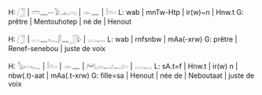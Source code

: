 H: 𓃂 | 𓏠𓈖𓍿𓅱𓊵𓏏𓊪 | 𓁹𓈖 | 𓎛𓏌𓏏
L: wab | mnTw-Htp | ir(w)~n | Hnw.t
G: prêtre | Mentouhotep | né de | Henout

H: 𓃂 | 𓂋𓈖𓆑𓋴𓈖𓃀𓅱 | 𓐙𓉻
L: wab | rnfsnbw | mAa(-xrw)
G: prêtre | Renef-senebou | juste de voix

H: 𓅭𓏏𓆑 | 𓎛𓏌𓏏 | 𓁹𓈖 | 𓋞𓈒𓏥𓂝𓂝𓏏 | 𓐙𓉻
L: sA.t=f | Hnw.t | ir(w) n | nbw(.t)-aat | mAa(.t-xrw)
G: fille=sa | Henout | née de | Neboutaat | juste de voix
